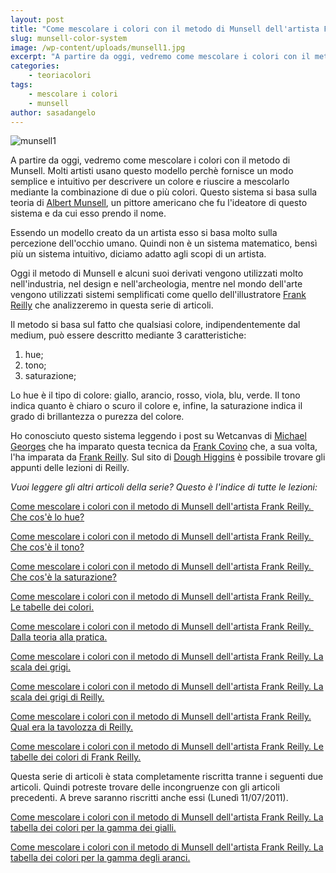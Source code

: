 ```yaml
---
layout: post
title: "Come mescolare i colori con il metodo di Munsell dell'artista Frank Reilly."
slug: munsell-color-system
image: /wp-content/uploads/munsell1.jpg
excerpt: "A partire da oggi, vedremo come mescolare i colori con il metodo di Munsell. Molti artisti usano questo modello perchè fornisce un modo semplice e"
categories:
    - teoriacolori
tags:
    - mescolare i colori
    - munsell
author: sasadangelo
---
```


![munsell1](https://www.disegnoepittura.it/wp-content/uploads/munsell1.jpg "munsell1")

A partire da oggi, vedremo come mescolare i colori con il metodo di Munsell. Molti artisti usano questo modello perchè fornisce un modo semplice e intuitivo per descrivere un colore e riuscire a mescolarlo mediante la combinazione di due o più colori. Questo sistema si basa sulla teoria di [Albert Munsell](https://en.wikipedia.org/wiki/Albert_Henry_Munsell), un pittore americano che fu l'ideatore di questo sistema e da cui esso prendo il nome.

Essendo un modello creato da un artista esso si basa molto sulla percezione dell'occhio umano. Quindi non è un sistema matematico, bensì più un sistema intuitivo, diciamo adatto agli scopi di un artista.

Oggi il metodo di Munsell e alcuni suoi derivati vengono utilizzati molto nell'industria, nel design e nell'archeologia, mentre nel mondo dell'arte vengono utilizzati sistemi semplificati come quello dell'illustratore [Frank Reilly](http://www.americanartarchives.com/reilly.htm) che analizzeremo in questa serie di articoli.

Il metodo si basa sul fatto che qualsiasi colore, indipendentemente dal medium, può essere descritto mediante 3 caratteristiche:

1. hue;
2. tono;
3. saturazione;

Lo hue è il tipo di colore: giallo, arancio, rosso, viola, blu, verde. Il tono indica quanto è chiaro o scuro il colore e, infine, la saturazione indica il grado di brillantezza o purezza del colore.

Ho conosciuto questo sistema leggendo i post su Wetcanvas di [Michael Georges](http://www.fineportraitsinoil.com/) che ha imparato questa tecnica da [Frank Covino](http://www.portrait-art.com/index.htm) che, a sua volta, l'ha imparata da [Frank Reilly](http://www.americanartarchives.com/reilly.htm). Sul sito di [Dough Higgins](http://dhfa.net/) è possibile trovare gli appunti delle lezioni di Reilly.

_Vuoi leggere gli altri articoli della serie? Questo è l'indice di tutte le lezioni:_

[Come mescolare i colori con il metodo di Munsell dell'artista Frank Reilly.  Che cos'è lo hue?](https://www.disegnoepittura.it/munsell-color-system-hue/)

[Come mescolare i colori con il metodo di Munsell dell'artista Frank Reilly.  Che cos'è il tono?](https://www.disegnoepittura.it/munsell-color-system-parte-tono/)

[Come mescolare i colori con il metodo di Munsell dell'artista Frank Reilly.  Che cos'è la saturazione?](https://www.disegnoepittura.it/munsell-color-system-saturazione/)

[Come mescolare i colori con il metodo di Munsell dell'artista Frank Reilly.  Le tabelle dei colori.](https://www.disegnoepittura.it/munsell-color-system-charts/)

[Come mescolare i colori con il metodo di Munsell dell'artista Frank Reilly.  Dalla teoria alla pratica.](https://www.disegnoepittura.it/munsell-color-system-pratica/)

[Come mescolare i colori con il metodo di Munsell dell'artista Frank Reilly. La scala dei grigi.](https://www.disegnoepittura.it/munsell-color-system-scala-grigi/)

[Come mescolare i colori con il metodo di Munsell dell'artista Frank Reilly. La scala dei grigi di Reilly.](https://www.disegnoepittura.it/munsell-color-system-grigi-frank-reilly/)

[Come mescolare i colori con il metodo di Munsell dell'artista Frank Reilly. Qual era la tavolozza di Reilly.](https://www.disegnoepittura.it/come-mescolare-colori-munsell-frank-reilly-tavolozza/)

[Come mescolare i colori con il metodo di Munsell dell'artista Frank Reilly. Le tabelle dei colori di Frank Reilly.](https://www.disegnoepittura.it/munsell-color-system-frank-reilly-charts/)

Questa serie di articoli è stata completamente riscritta tranne i seguenti due articoli. Quindi potreste trovare delle incongruenze con gli articoli precedenti. A breve saranno riscritti anche essi (Lunedì 11/07/2011).

[Come mescolare i colori con il metodo di Munsell dell'artista Frank Reilly. La tabella dei colori per la gamma dei gialli.](https://www.disegnoepittura.it/munsell-color-system-vii-parte-chart-y/)

[Come mescolare i colori con il metodo di Munsell dell'artista Frank Reilly. La tabella dei colori per la gamma degli aranci.](https://www.disegnoepittura.it/munsell-color-system-chart-yr/)
